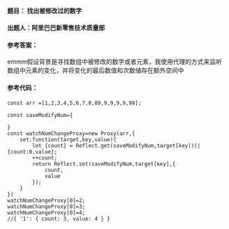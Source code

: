 #### **题目**： 找出被修改过的数字

#### **出题人**：阿里巴巴新零售技术质量部

#### **参考答案**：

emmm假设背景是寻找数组中被修改的数字或者元素，我使用代理的方式来监听数组中元素的变化，并将变化的最后数值和次数储存在额外空间中

#### **参考代码**：

```
const arr =[1,2,3,4,5,6,7,8,89,9,9,9,9,99];

const saveModifyNum={

}
const watchNumChangeProxy=new Proxy(arr,{
    set:function(target,key,value){
        let {count} = Reflect.get(saveModifyNum,target[key])||{count:0,value};
        ++count;
        return Reflect.set(saveModifyNum,target[key],{
            count,
            value
        });    
    }
})
watchNumChangeProxy[0]=2;
watchNumChangeProxy[0]=3;
watchNumChangeProxy[0]=4;
//{ '1': { count: 3, value: 4 } }
```



